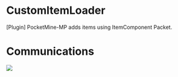 # CustomItemLoader
[Plugin] PocketMine-MP adds items using ItemComponent Packet.

# Communications
![](https://img.shields.io/badge/Communication-Discord-blue)
